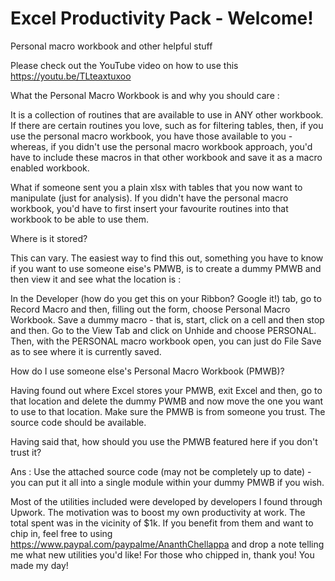 # Excel Productivity Pack - Welcome!
Personal macro workbook and other helpful stuff

Please check out the YouTube video on how to use this https://youtu.be/TLteaxtuxoo

What the Personal Macro Workbook is and why you should care :

It is a collection of routines that are available to use in ANY other workbook.
If there are certain routines you love, such as for filtering tables, then, if you use
the personal macro workbook, you have those available to you - whereas, if you didn't use
the personal macro workbook approach, you'd have to include these macros in that other
workbook and save it as a macro enabled workbook.

What if someone sent you a plain xlsx with tables that you now want to manipulate (just for
analysis). If you didn't have the personal macro workbook, you'd have to first insert your
favourite routines into that workbook to be able to use them.

Where is it stored?

This can vary. The easiest way to find this out, something you have to know if you want to use
someone eise's PMWB, is to create a dummy PMWB and then view it and see what the location is :

In the Developer (how do you get this on your Ribbon? Google it!) tab, go to Record Macro and
then, filling out the form, choose Personal Macro Workbook. Save a dummy macro - that is, start,
click on a cell and then stop and then. Go to the View Tab and click on Unhide and choose
PERSONAL. Then, with the PERSONAL macro workbook open, you can just do File Save as to see where
it is currently saved.

How do I use someone else's Personal Macro Workbook (PMWB)?

Having found out where Excel stores your PMWB, exit Excel and then, go to that location and delete
the dummy PWMB and now move the one you want to use to that location. Make sure the PMWB is
from someone you trust. The source code should be available.

Having said that, how should you use the PMWB featured here if you don't trust it?

Ans : Use the attached source code (may not be completely up to date) - you can put it all into a single module within your dummy PMWB
if you wish.

Most of the utilities included were developed by developers I found through Upwork. The motivation was to boost my own productivity at work. The total spent was in the vicinity of $1k. If you benefit from them and want to chip in, feel free to using https://www.paypal.com/paypalme/AnanthChellappa and drop a note telling me what new utilities you'd like! For those who chipped in, thank you! You made my day!
